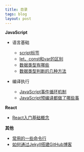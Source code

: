 ```yaml
---
title: 目录
tags: blog
layout: post
---
```


**JavaScript**

- 语言基础
  - [script标签](https://moxiaodegu.github.io/2021/04/script/)
  - [let、const和var的区别](https://moxiaodegu.github.io/2021/01/let-var/)
  - [数据类型有哪些](https://moxiaodegu.github.io/2021/03/dataType/)
  - [数据类型判断的几种方法](https://moxiaodegu.github.io/2021/01/data-type-judgment/)

- 编译执行
  - [JavaScript事件循环机制](https://moxiaodegu.github.io/2021/01/eventloop/)
  - [JavaScript预编译都做了哪些事](https://moxiaodegu.github.io/2021/01/precompile/)

<!-- - [new运算符到底做了什么](https://moxiaodegu.github.io/2020/12/new/) -->

**React**

- [React入门基础概念](https://moxiaodegu.github.io/2020/12/react-basics/)

<!-- **npm/yarn** -->

<!-- **git** -->

**其他**

- [常用的一些命令行](https://moxiaodegu.github.io/2020/03/tools-commoncmd/)
- [如何通过Jekyll搭建GitHub博客](https://moxiaodegu.github.io/2020/11/build-blog/)
